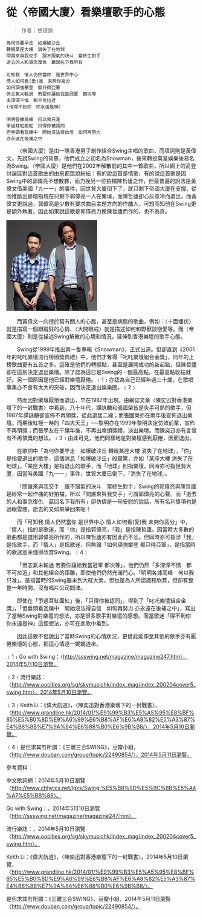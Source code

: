 # 從〈帝國大廈〉看樂壇歌手的心態
> 作者：甘璟諭

```
為何你要早走　如爆破沙丘
轉眼某座大樓　消失了在地球
問誰來與我交手　跟不服氣的決斗　當終生對手
逝去的人和事怎復仇　贏回名下我所有

可知我　情人仍然當你　是世界中心
情人如何看(愛)我　未夠你高分
如何頑強攀登　都只得亞軍
但志氣未輸過　若要你讓給我當冠軍　都次等
多深深不憤　都不可拉近
(他得不到你　你永遠是神)

明明各據高峰　何以我只准
爭過耳紅面紅　只得你被認同
但垂頭看瓦爍中　開始沒法得自信　如何再努力
亦永遠在後補之中
```
&emsp;&emsp;〈帝國大廈〉是由一隊香港男子創作組合Swing主唱的歌曲，而填詞則是黃偉文。先說Swing的背景，他們成立之初名為Snowman，後來轉投英皇娛樂後易名為Swing。〈帝國大廈〉是他們在2002年解散前的其中一首歌曲，所以網上的高登討論區對這首歌曲的由來都眾說紛紜：有的說這首是情歌、有的說這首歌是因Swing中的郭偉亮不想散夥，而力挽另一位拍檔陳哲廬之作，但最普遍的說法是黃偉文借美國「九一一」的事件，因世貿大廈倒下了，就只剩下帝國大廈在支撐，從而推斷出是暗指現在只剩下郭偉亮一人在樂壇，而陳哲廬卻心灰意冷而退出。而黃偉文更說過，郭偉亮是少數有要求曲目主題方向的作曲人，可想而知他在Swing更是額外執著。因此如果說這歌是郭偉亮力挽陳哲廬而作的，也不為奇。

![從〈帝國大廈〉看樂壇歌手的心態.jpg](../Images/從〈帝國大廈〉看樂壇歌手的心態.jpg)

&emsp;&emsp;而黃偉文一向擅於寫有關人的心態，甚至是病態的歌曲，例如：〈十面埋伏〉就是描寫一個跟蹤狂的心情、〈大開眼戒〉就是描述如何和野獸談戀愛等。而〈帝國大廈〉則是從描述Swing解散的心境和情況，延伸到香港樂壇的歌手心態。

&emsp;&emsp;Swing從1999年推出第一隻專輯《Snowman》，正式出道。但卻直到《2001年的叱吒樂壇流行榜頒獎典禮》中，他們才奪得「叱吒樂壇組合金獎」，同年的上榜歌曲更有五首之多。這確是他們的轉捩點，甚至是展開成功的新起點，但陳哲廬卻在這刻決定退出樂壇。除了認為這已是Swing的一個最高點，在最高點收結就好。另一個原因是他已經對樂壇厭倦。﹝1﹞亦認為自己已經年過三十歲，在歌唱事業亦不會有太大的突破，因而決定退出娛樂圈。﹝2﹞

&emsp;&emsp;然而因對樂壇厭倦而退出，早在1987年出現。由網誌文章〈陳奕迅對香港樂壇下的一封戰書〉中看到，八十年代，譚詠麟和張國榮皆是灸手可熱的歌手，但1987年譚詠麟卻宣佈不再領獎，從此退居二線；而張國榮亦在兩年後宣佈退出樂壇。而期後紅極一時的「四大天王」──黎明亦在1999年黎明決定仿效前輩，宣佈不再領獎；而張學友在千禧年後，不再出席頒獎禮，淡出樂壇。而陳奕迅亦有言曾有不再領獎的想法。﹝3﹞由此可見，他們同樣地是對樂壇感到厭倦，因而退出。

&emsp;&emsp;在歌詞中「為何你要早走　如爆破沙丘 轉眼某座大樓 消失了在地球」，「你」是指要退出的歌手，這個消息「如爆破沙丘」般震驚，亦如「某座大樓 消失了在地球」。「某座大樓」是指退出的歌手，而「地球」則指樂壇。同時亦可指世貿大廈，因當時美國「九一一」事件，世貿大廈已倒下，「消失了在地球」。

&emsp;&emsp;「問誰來與我交手　跟不服氣的決斗　當終生對手」Swing的郭偉亮與陳哲廬是經常一起作曲的好拍檔，所以「問誰來與我交手」可謂郭偉亮的心聲。而「逝去的人和事怎復仇　贏回名下我所有」卻仿佛是一句安慰的說話，所有名利獎項也是過眼雲煙，逝去的又如果爭回來呢！

&emsp;&emsp;而「可知我 情人仍然當你 是世界中心 情人如何看(愛)我 未夠你高分」中，「情人」指的是歌迷，而「你」是指郭偉亮，「我」是指陳哲廬。因當時大多數的歌曲都是選用郭偉亮所作的，所以陳哲廬亦有因此而不忿。但同時亦可指涉「我」是指歌手，而「情人」是指歌迷，但無論「如何頑強攀登 都只得亞軍」，是指當時的歌迷並未懂得欣賞Swing。﹝4﹞

&emsp;&emsp;「但志氣未輸過 若要你讓給我當冠軍 都次等」，他們仍然「多深深不憤　都不可拉近」和其他組合的距離，即使他們仍然充滿鬥心。「明明各據高峰　何以我只准」，是指當時的Swing雖未到大紅大紫，但也是為人所認識和欣賞，但卻有整整一年時間，沒有唱片公司問津。

&emsp;&emsp;即使在「爭過耳紅面紅」後，「只得你被認同」，得到了「叱吒樂壇組合金獎」，「但垂頭看瓦爍中　開始沒法得自信　如何再努力 亦永遠在後補之中」，寫出了當時Swing對樂壇的想法，亦是很多歌手對樂壇的感想。而當歌迷「得不到你 你永遠是神」這個想法，亦可在此歌中看到。

&emsp;&emsp;因此這歌不但說出了當時Swing的心情狀況，更借此延伸至其他的歌手亦有厭倦樂壇的心態，把這心情逐一娓娓道來。


﹝1﹞Go with Swing：〈http://ssswing.net/magazine/magazine247.htm〉，2014年5月10日瀏覽。

﹝2﹞流行樂誌：〈http://www.oocities.org/sg/skymusichk/index_mag/index_200204cover5_swing.htm〉，2014年5月10日瀏覽。

﹝3﹞Keith Li：《偉大航道》，〈陳奕迅對香港樂壇下的一封戰書〉， 〈http://www.grandline.hk/2014/01/%E9%99%B3%E5%A5%95%E8%BF%85%E5%B0%8D%E9%A6%99%E6%B8%AF%E6%A8%82%E5%A3%87%E4%B8%8B%E7%9A%84%E6%88%B0%E6%9B%B8/〉，2014年5月10日瀏覽。

﹝4﹞是但求其冇所謂：《三離三合SWING》，豆瓣小組，〈http://www.douban.com/group/topic/22490854/〉，2014年5月11日瀏覽。



參考資料：


中文歌詞網：2014年5月10日瀏覽〈http://www.chlyrics.net/lgks/Swing:%E5%B8%9D%E5%9C%8B%E5%A4%A7%E5%BB%88〉。

Go with Swing：，2014年5月10日瀏覽〈http://ssswing.net/magazine/magazine247.htm〉。

流行樂誌：，2014年5月10日瀏覽〈http://www.oocities.org/sg/skymusichk/index_mag/index_200204cover5_swing.htm〉。

Keith Li：《偉大航道》，〈陳奕迅對香港樂壇下的一封戰書〉，2014年5月10日瀏覽，〈http://www.grandline.hk/2014/01/%E9%99%B3%E5%A5%95%E8%BF%85%E5%B0%8D%E9%A6%99%E6%B8%AF%E6%A8%82%E5%A3%87%E4%B8%8B%E7%9A%84%E6%88%B0%E6%9B%B8/〉。

是但求其冇所謂：《三離三合SWING》，豆瓣小組，2014年5月11日瀏覽〈http://www.douban.com/group/topic/22490854/〉。
